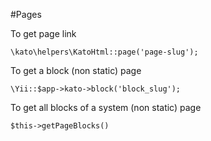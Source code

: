 #Pages

To get page link

    \kato\helpers\KatoHtml::page('page-slug');

To get a block (non static) page

    \Yii::$app->kato->block('block_slug');

To get all blocks of a system (non static) page

    $this->getPageBlocks()